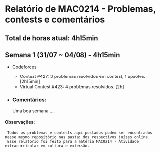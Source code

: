 # Relatório de MAC0214 - Problemas, contests e comentários

## **Total de horas atual:** **4h15min** 

## Semana 1 (31/07 ~ 04/08) - __4h15min__
- Codeforces
	- Contest #427: 3 problemas resolvidos em contest, 1 upsolve. [2h15min]
	- Virtual Contest #423: 4 problemas resolvidos. [2h]

- ### Comentários:
  Uma boa semana ....


#### Observações:

     Todos os problemas e contests aqui postados podem ser encontrados nesse mesmo repositório nas pastas dos respectivos juízes online.
     Esse relatório foi feito para a matéria MAC0214 - Atividade extracurricular em cultura e extensão.